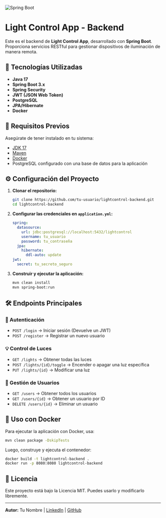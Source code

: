![Spring Boot](https://spring.io/img/logos/spring-initializr.svg)

# Light Control App - Backend

Este es el backend de **Light Control App**, desarrollado con **Spring Boot**. Proporciona servicios RESTful para gestionar dispositivos de iluminación de manera remota.

## 🚀 Tecnologías Utilizadas

- **Java 17**
- **Spring Boot 3.x**
- **Spring Security**
- **JWT (JSON Web Token)**
- **PostgreSQL**
- **JPA/Hibernate**
- **Docker**

## 📌 Requisitos Previos

Asegúrate de tener instalado en tu sistema:
- [JDK 17](https://www.oracle.com/java/technologies/javase/jdk17-archive-downloads.html)
- [Maven](https://maven.apache.org/)
- [Docker](https://www.docker.com/)
- PostgreSQL configurado con una base de datos para la aplicación

## ⚙️ Configuración del Proyecto

1. **Clonar el repositorio:**
   ```sh
   git clone https://github.com/tu-usuario/lightcontrol-backend.git
   cd lightcontrol-backend
   ```

2. **Configurar las credenciales en `application.yml`:**
   ```yaml
   spring:
     datasource:
       url: jdbc:postgresql://localhost:5432/lightcontrol
       username: tu_usuario
       password: tu_contraseña
     jpa:
       hibernate:
         ddl-auto: update
   jwt:
     secret: tu_secreto_seguro
   ```

3. **Construir y ejecutar la aplicación:**
   ```sh
   mvn clean install
   mvn spring-boot:run
   ```

## 🛠️ Endpoints Principales

### 🔑 Autenticación
- `POST /login` → Iniciar sesión (Devuelve un JWT)
- `POST /register` → Registrar un nuevo usuario

### 💡 Control de Luces
- `GET /lights` → Obtener todas las luces
- `POST /lights/{id}/toggle` → Encender o apagar una luz específica
- `PUT /lights/{id}` → Modificar una luz

### 👤 Gestión de Usuarios
- `GET /users` → Obtener todos los usuarios
- `GET /users/{id}` → Obtener un usuario por ID
- `DELETE /users/{id}` → Eliminar un usuario

## 🐳 Uso con Docker

Para ejecutar la aplicación con Docker, usa:
```sh
mvn clean package -DskipTests
```
Luego, construye y ejecuta el contenedor:
```sh
docker build -t lightcontrol-backend .
docker run -p 8080:8080 lightcontrol-backend
```

## 📜 Licencia
Este proyecto está bajo la Licencia MIT. Puedes usarlo y modificarlo libremente.

---
**Autor:** Tu Nombre | [LinkedIn](https://linkedin.com/in/tuperfil) | [GitHub](https://github.com/tu-usuario)

